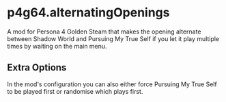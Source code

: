 # p4g64.alternatingOpenings
A mod for Persona 4 Golden Steam that makes the opening alternate between Shadow World and Pursuing My True Self if you let it play multiple times by waiting on the main menu.

## Extra Options
In the mod's configuration you can also either force Pursuing My True Self to be played first or randomise which plays first.
